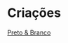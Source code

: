 # Criações
 
<a href="Preto & Branco-Falhaso/index.html" target="_blank" rel="next">Preto & Branco</a>
